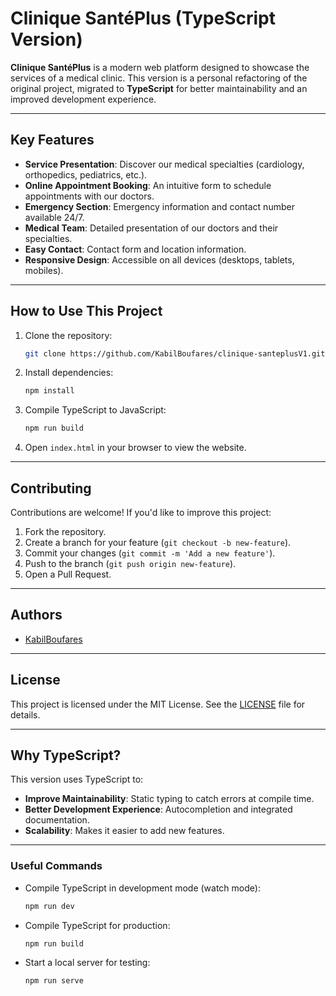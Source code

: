 # Clinique SantéPlus (TypeScript Version)

**Clinique SantéPlus** is a modern web platform designed to showcase the services of a medical clinic. This version is a personal refactoring of the original project, migrated to **TypeScript** for better maintainability and an improved development experience.

---

## **Key Features**
- **Service Presentation**: Discover our medical specialties (cardiology, orthopedics, pediatrics, etc.).
- **Online Appointment Booking**: An intuitive form to schedule appointments with our doctors.
- **Emergency Section**: Emergency information and contact number available 24/7.
- **Medical Team**: Detailed presentation of our doctors and their specialties.
- **Easy Contact**: Contact form and location information.
- **Responsive Design**: Accessible on all devices (desktops, tablets, mobiles).

---


## **How to Use This Project**
1. Clone the repository:
   ```bash
   git clone https://github.com/KabilBoufares/clinique-santeplusV1.git
   ```
2. Install dependencies:
   ```bash
   npm install
   ```
3. Compile TypeScript to JavaScript:
   ```bash
   npm run build
   ```
4. Open `index.html` in your browser to view the website.

---

## **Contributing**
Contributions are welcome! If you'd like to improve this project:
1. Fork the repository.
2. Create a branch for your feature (`git checkout -b new-feature`).
3. Commit your changes (`git commit -m 'Add a new feature'`).
4. Push to the branch (`git push origin new-feature`).
5. Open a Pull Request.

---

## **Authors**
- [KabilBoufares](https://github.com/KabilBoufares)

---

## **License**
This project is licensed under the MIT License. See the [LICENSE](LICENSE) file for details.

---


## **Why TypeScript?**
This version uses TypeScript to:
- **Improve Maintainability**: Static typing to catch errors at compile time.
- **Better Development Experience**: Autocompletion and integrated documentation.
- **Scalability**: Makes it easier to add new features.

---

### **Useful Commands**
- Compile TypeScript in development mode (watch mode):
  ```bash
  npm run dev
  ```
- Compile TypeScript for production:
  ```bash
  npm run build
  ```
- Start a local server for testing:
  ```bash
  npm run serve
  ```


